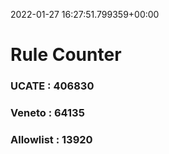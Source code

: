 2022-01-27 16:27:51.799359+00:00
# Rule Counter 
 ### UCATE : 406830

 ### Veneto : 64135

 ### Allowlist : 13920